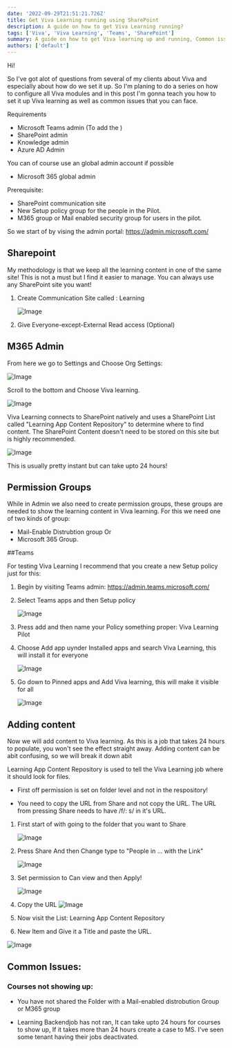 ```yaml
---
date: '2022-09-29T21:51:21.726Z'
title: Get Viva Learning running using SharePoint
description: A guide on how to get Viva Learning running?
tags: ['Viva', 'Viva Learning', 'Teams', 'SharePoint']
summary: A guide on how to get Viva learning up and running, Common issues you can face and how to solve them
authors: ['default']
---
```


Hi!

So I've got alot of questions from several of my clients about Viva and especially about how do we set it up.
So I'm planing to do a series on how to configure all Viva modules and in this post I'm gonna teach you how to set it up Viva learning as well as common issues that you can face.

Requirements

- Microsoft Teams admin (To add the )
- SharePoint admin
- Knowledge admin
- Azure AD Admin

You can of course use an global admin account if possible

- Microsoft 365 global admin

Prerequisite:

- SharePoint communication site
- New Setup policy group for the people in the Pilot.
- M365 group or Mail enabled security group for users in the pilot.

So we start of by vising the admin portal:
https://admin.microsoft.com/

## Sharepoint

My methodology is that we keep all the learning content in one of the same site! This is not a must but I find it easier to manage. You can always use any SharePoint site you want!

1. Create Communication Site called : Learning

   ![Image](/static/images/assets/Vivalearning20220929/picture2.png)

2. Give Everyone-except-External Read access (Optional)

## M365 Admin

From here we go to Settings and Choose Org Settings:

![Image](/static/images/assets/Vivalearning20220929/screenshot-2022-10-15-125322.png)

Scroll to the bottom and Choose Viva learning.

![Image](/static/images/assets/Vivalearning20220929/screenshot-2022-10-15-125400.png)

Viva Learning connects to SharePoint natively and uses a SharePoint List called "Learning App Content Repository" to determine where to find content. The SharePoint Content doesn't need to be stored on this site but is highly recommended.

![Image](/static/images/assets/Vivalearning20220929/screenshot-2022-10-15-125424.png)

This is usually pretty instant but can take upto 24 hours!

## Permission Groups

While in Admin we also need to create permission groups, these groups are needed to show the learning content in Viva learning.
For this we need one of two kinds of group:

- Mail-Enable Distrubtion group
  Or
- Microsoft 365 Group.

##Teams

For testing Viva Learning I recommend that you create a new Setup policy just for this:

1. Begin by visiting Teams admin: https://admin.teams.microsoft.com/
2. Select Teams apps and then Setup policy

   ![Image](/static/images/assets/Vivalearning20220929/picture4.png)

3. Press add and then name your Policy something proper: Viva Learning Pilot
4. Choose Add app uynder Installed apps and search Viva Learning, this will install it for everyone

   ![Image](/static/images/assets/Vivalearning20220929/picture5.png)

5. Go down to Pinned apps and Add Viva learning, this will make it visible for all

   ![Image](/static/images/assets/Vivalearning20220929/picture6.png)

## Adding content

Now we will add content to Viva learning. As this is a job that takes 24 hours to populate, you won't see the effect straight away. Adding content can be abit confusing, so we will break it down abit

Learning App Content Repository is used to tell the Viva Learning job where it should look for files.

- First off permission is set on folder level and not in the respository!

- You need to copy the URL from Share and not copy the URL. The URL from pressing Share needs to have /f/: s/ in it's URL.

1. First start of with going to the folder that you want to Share

   ![Image](/static/images/assets/Vivalearning20220929/screenshot-2022-10-16-145438.png)

2. Press Share And then Change type to "People in ... with the Link"

   ![Image](/static/images/assets/Vivalearning20220929/screenshot-2022-10-16-145451.png)

3. Set permission to Can view and then Apply!

   ![Image](/static/images/assets/Vivalearning20220929/screenshot-2022-10-16-145450.png)

4. Copy the URL
   ![Image](/static/images/assets/Vivalearning20220929/screenshot-2022-10-16-145517.png)

5. Now visit the List: Learning App Content Repository

6. New Item and Give it a Title and paste the URL.

![Image](/static/images/assets/Vivalearning20220929/picture1.png)

## Common Issues:

### Courses not showing up:

- You have not shared the Folder with a Mail-enabled distrobution Group or M365 group

- Learning Backendjob has not ran, It can take upto 24 hours for courses to show up, If it takes more than 24 hours create a case to MS. I've seen some tenant having their jobs deactivated.

